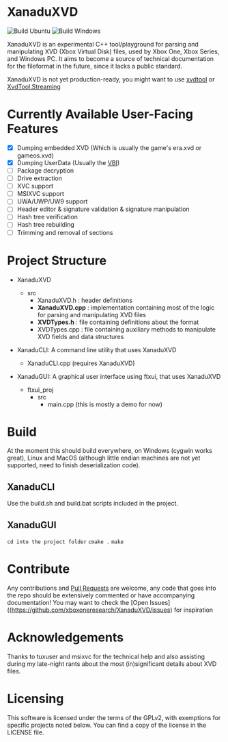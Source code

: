# XanaduXVD

![Build Ubuntu](https://github.com/xboxoneresearch/XanaduXVD/actions/workflows/c-cpp.yml/badge.svg)
![Build Windows](https://github.com/xboxoneresearch/XanaduXVD/actions/workflows/cygwin-c-cpp.yml/badge.svg)

XanaduXVD is an experimental C++ tool/playground for parsing and manipulating XVD (Xbox Virtual Disk) files, used by Xbox One, Xbox Series, and Windows PC. It aims to become a source of technical documentation for the fileformat in the future, since it lacks a public standard.

XanaduXVD is not yet production-ready, you might want to use [xvdtool](https://github.com/emoose/xvdtool) or [XvdTool.Streaming](https://github.com/LukeFZ/XvdTool.Streaming)

# Currently Available User-Facing Features

- [x] Dumping embedded XVD (Which is usually the game's era.xvd or gameos.xvd)
- [x] Dumping UserData (Usually the [VBI](https://xboxoneresearch.github.io/wiki/boot/vbi/))
- [ ] Package decryption
- [ ] Drive extraction
- [ ] XVC support
- [ ] MSIXVC support
- [ ] UWA/UWP/UW9 support
- [ ] Header editor & signature validation & signature manipulation
- [ ] Hash tree verification
- [ ] Hash tree rebuilding
- [ ] Trimming and removal of sections

# Project Structure
- XanaduXVD
  - src
    - XanaduXVD.h   : header definitions 
    - **XanaduXVD.cpp** : implementation containing most of the logic for parsing and manipulating XVD files
    - **XVDTypes.h**    : file containing definitions about the format
    - XVDTypes.cpp  : file containing auxiliary methods to manipulate XVD fields and data structures

- XanaduCLI: A command line utility that uses XanaduXVD
  - XanaduCLI.cpp (requires XanaduXVD)
   
- XanaduGUI: A graphical user interface using ftxui, that uses XanaduXVD
  - ftxui_proj
    - src
      - main.cpp (this is mostly a demo for now)
 
# Build
At the moment this should build everywhere, on Windows (cygwin works great), Linux and MacOS (although little endian machines are not yet supported, need to finish deserialization code).

## XanaduCLI
Use the build.sh and build.bat scripts included in the project.

## XanaduGUI
`cd into the project folder`
`cmake .`
`make`

# Contribute
Any contributions and [Pull Requests](https://github.com/xboxoneresearch/XanaduXVD/pulls) are welcome, any code that goes into the repo should be extensively commented or have accompanying documentation! You may want to check the [Open Issues]((https://github.com/xboxoneresearch/XanaduXVD/issues) for inspiration

# Acknowledgements
Thanks to tuxuser and msixvc for the technical help and also assisting during my late-night rants about the most (in)significant details about XVD files.

# Licensing
This software is licensed under the terms of the GPLv2, with exemptions for specific projects noted below.
You can find a copy of the license in the LICENSE file.